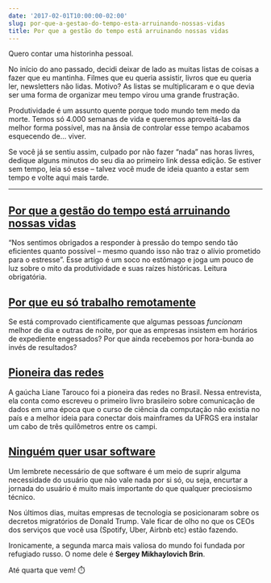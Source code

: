 ```yaml
---
date: '2017-02-01T10:00:00-02:00'
slug: por-que-a-gestao-do-tempo-esta-arruinando-nossas-vidas
title: Por que a gestão do tempo está arruinando nossas vidas
---
```

Quero contar uma historinha pessoal.

No início do ano passado, decidi deixar de lado as muitas listas de coisas a fazer que eu mantinha. Filmes que eu queria assistir, livros que eu queria ler, newsletters não lidas. Motivo? As listas se multiplicaram e o que devia ser uma forma de organizar meu tempo virou uma grande frustração.

Produtividade é um assunto quente porque todo mundo tem medo da morte. Temos só 4.000 semanas de vida e queremos aproveitá-las da melhor forma possível, mas na ânsia de controlar esse tempo acabamos esquecendo de… viver.

Se você já se sentiu assim, culpado por não fazer “nada” nas horas livres, dedique alguns minutos do seu dia ao primeiro link dessa edição. Se estiver sem tempo, leia só esse – talvez você mude de ideia quanto a estar sem tempo e volte aqui mais tarde.

* * *

## [Por que a gestão do tempo está arruinando nossas vidas](https://www.theguardian.com/technology/2016/dec/22/why-time-management-is-ruining-our-lives)

“Nos sentimos obrigados a responder à pressão do tempo sendo tão eficientes quanto possível – mesmo quando isso não traz o alívio prometido para o estresse”. Esse artigo é um soco no estômago e joga um pouco de luz sobre o mito da produtividade e suas raízes históricas. Leitura obrigatória.

## [Por que eu só trabalho remotamente](https://shift.newco.co/why-i-only-work-remotely-2e5eb07ae28f?gi=476eb630b1a1)

Se está comprovado cientificamente que algumas pessoas _funcionam_ melhor de dia e outras de noite, por que as empresas insistem em horários de expediente engessados? Por que ainda recebemos por hora-bunda ao invés de resultados?

## [Pioneira das redes](https://nic.br/media/docs/publicacoes/3/revista-br-ano-07-2016-edicao-11.pdf)

A gaúcha Liane Tarouco foi a pioneira das redes no Brasil. Nessa entrevista, ela conta como escreveu o primeiro livro brasileiro sobre comunicação de dados em uma época que o curso de ciência da computação não existia no país e a melhor ideia para conectar dois mainframes da UFRGS era instalar um cabo de três quilômetros entre os campi.

## [Ninguém quer usar software](https://medium.freecodecamp.com/nobody-wants-to-use-software-a75643bee654?gi=e594bd86e662)

Um lembrete necessário de que software é um meio de suprir alguma necessidade do usuário que não vale nada por si só, ou seja, encurtar a jornada do usuário é muito mais importante do que qualquer preciosismo técnico.

Nos últimos dias, muitas empresas de tecnologia se posicionaram sobre os decretos migratórios de Donald Trump. Vale ficar de olho no que os CEOs dos serviços que você usa (Spotify, Uber, Airbnb etc) estão fazendo.

Ironicamente, a segunda marca mais valiosa do mundo foi fundada por refugiado russo. O nome dele é **Sergey Mikhaylovich Brin**.

Até quarta que vem! ⏱️

